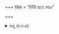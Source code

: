 +++
title = "010 ಹುಲಿ ಕರಡಿ"

+++

<details><summary>ಗದ್ಯ (ಕ.ಗ.ಪ) </summary>

10. ಇವನ ಧ್ವನಿಗೆ ಹುಲಿ ಕರಡಿ ಕಾಡಾನೆ ಸಿಂಹಗಳು ಯೋಜನಾಂತರ ಓಡಿಹೋದವು. ನೋಡುನೋಡುತ್ತಲೇ ಅರಣ್ಯವು ಹಾಳು ಬಿದ್ದು, ದಿಗ್ಗಜವು ತುಳಿದ ಬಾಳೆತೋಟದಂತಾಯಿತು. ಹೀಗೆ ಕಲಿಭೀಮನು ವನದ ಮಧ್ಯಭಾಗಕ್ಕೆ ಬಂದನು.
</details>
